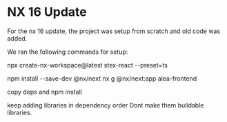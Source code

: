 # NX 16 Update

For the nx 16 update, the project was setup from scratch and old code was added.

We ran the following commands for setup:


npx create-nx-workspace@latest stex-react --preset=ts

npm install --save-dev @nx/next
nx g @nx/next:app alea-frontend

copy deps and npm install


keep adding libraries in dependency order
Dont make them buildable libraries.